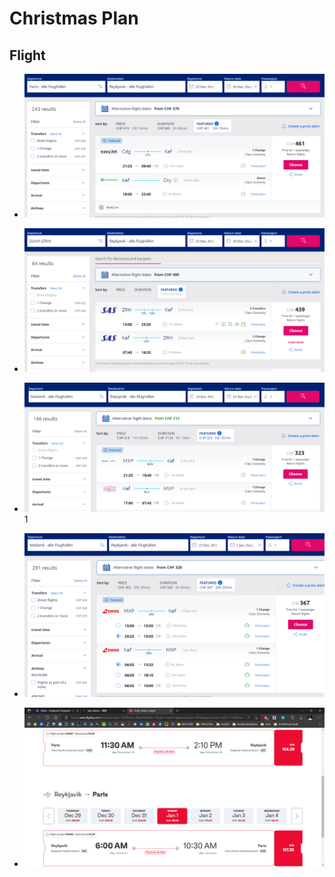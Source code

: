 # Christmas Plan


## Flight 
   - ![](ChristmasPlan/![](ChristmasPlan/ChristmasPlan_2022-10-31-09-09-29.png).png)

- ![](ChristmasPlan/ChristmasPlan_2022-10-31-09-10-10.png)

- ![](ChristmasPlan/ChristmasPlan_2022-10-31-09-10-41.png)1
- ![](ChristmasPlan/ChristmasPlan_2022-10-31-09-34-57.png)
- ![](ChristmasPlan/ChristmasPlan_2022-10-31-10-29-40.png)
